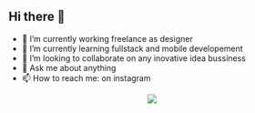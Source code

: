 ## Hi there 👋
- 🔭 I’m currently working freelance as designer
- 🌱 I’m currently learning fullstack and mobile developement
- 👯 I’m looking to collaborate on any inovative idea bussiness
- 💬 Ask me about anything
- 📫 How to reach me: on instagram


<p align="center">
  <img src="https://capsule-render.vercel.app/api?text=Hey Everyone!🕹️&animation=fadeIn&type=waving&color=gradient&height=100"/>
</p>
